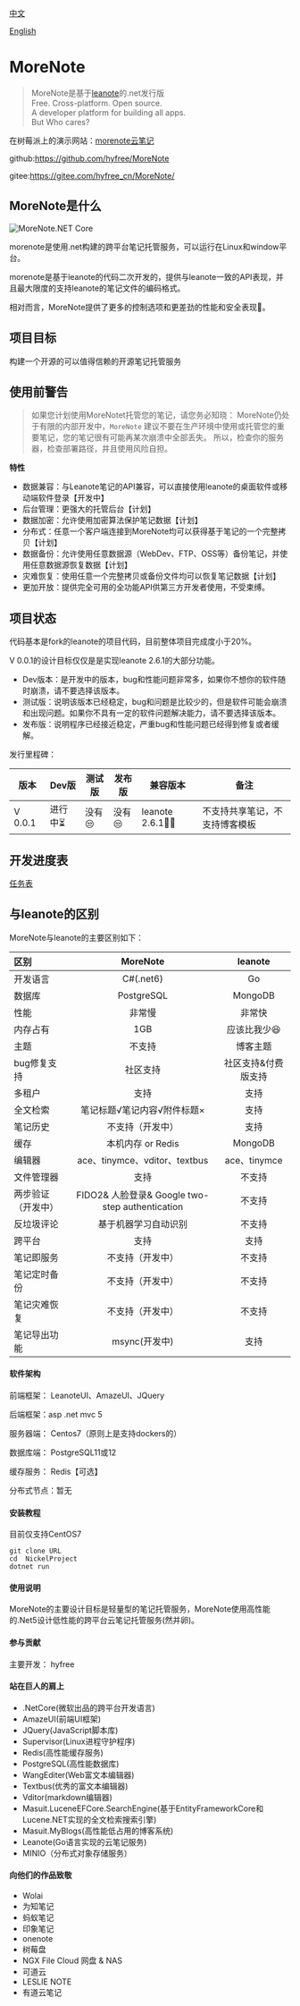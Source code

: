 [中文](./README_Chinese.md)

[English](./README_English.md)

# MoreNote

> MoreNote是基于[leanote](https://github.com/leanote/leanote)的.net发行版  
> Free. Cross-platform. Open source.  
> A developer platform for building all  apps.  
> But  Who cares?

在树莓派上的演示网站：<a href="https://www.morenote.top/" target="_blank">morenote云笔记</a>

github:https://github.com/hyfree/MoreNote

gitee:https://gitee.com/hyfree_cn/MoreNote/


## MoreNote是什么

![MoreNote.NET Core](https://github.com/hyfree/MoreNote/workflows/MoreNote.NET%20Core/badge.svg?event=push)

morenote是使用.net构建的跨平台笔记托管服务，可以运行在Linux和window平台。

morenote是基于leanote的代码二次开发的，提供与leanote一致的API表现，并且最大限度的支持leanote的笔记文件的编码格式。

相对而言，MoreNote提供了更多的控制选项和更差劲的性能和安全表现👏。

## 项目目标

构建一个开源的可以值得信赖的开源笔记托管服务

## 使用前警告

> 如果您计划使用MoreNotet托管您的笔记，请您务必知晓：
> MoreNote仍处于有限的内部开发中，`MoreNote` 建议不要在生产环境中使用或托管您的重要笔记，您的笔记很有可能再某次崩溃中全部丢失。
> 所以，检查你的服务器，检查部署路径，并且使用风险自担。

**特性**

* 数据兼容：与Leanote笔记的API兼容，可以直接使用leanote的桌面软件或移动端软件登录【开发中】
* 后台管理：更强大的托管后台【计划】
* 数据加密：允许使用加密算法保护笔记数据【计划】
* 分布式：任意一个客户端连接到MoreNote均可以获得基于笔记的一个完整拷贝【计划】
* 数据备份：允许使用任意数据源（WebDev、FTP、OSS等）备份笔记，并使用任意数据源恢复数据【计划】
* 灾难恢复：使用任意一个完整拷贝或备份文件均可以恢复笔记数据【计划】
* 更加开放：提供完全可用的全功能API供第三方开发者使用，不受束缚。


## 项目状态

代码基本是fork的leanote的项目代码，目前整体项目完成度小于20%。

V 0.0.1的设计目标仅仅是是实现leanote 2.6.1的大部分功能。

- Dev版本：是开发中的版本，bug和性能问题非常多，如果你不想你的软件随时崩溃，请不要选择该版本。
- 测试版：说明该版本已经稳定，bug和问题是比较少的，但是软件可能会崩溃和出现问题。如果你不具有一定的软件问题解决能力，请不要选择该版本。
- 发布版：说明程序已经接近稳定，严重bug和性能问题已经得到修复或者缓解。

发行里程碑：


|  版本   | Dev版  | 测试版|发布版|兼容版本|备注|
|  ----    | ----  |---- |---- | --- | --- |
| V 0.0.1  |进行中⏳ |  没有😒|   没有😒|leanote 2.6.1🤦‍♂️|不支持共享笔记，不支持博客模板|



## 开发进度表

[任务表](./Documents/Tasks.md)

## 与leanote的区别

MoreNote与leanote的主要区别如下：

| 区别| MoreNote | leanote |
| :----- | :----: | :----: |
| 开发语言 | C#(.net6) | Go |
| 数据库 | PostgreSQL | MongoDB  |
| 性能 | 非常慢 | 非常快  |
| 内存占有 |  1GB | 应该比我少😆  |
| 主题 | 不支持 | 博客主题  |
| bug修复支持 | 社区支持 | 社区支持&付费版支持  |
| 多租户 | 支持 | 支持  |
| 全文检索 | 笔记标题√笔记内容√附件标题× | 支持  |
| 笔记历史 | 不支持（开发中） | 支持 |
| 缓存 | 本机内存 or Redis | MongoDB |
| 编辑器 | ace、tinymce、vditor、textbus | ace、tinymce |
| 文件管理器 | 支持 | 不支持 |
| 两步验证（开发中） | FIDO2&  人脸登录& Google two-step authentication | 不支持 |
| 反垃圾评论 | 基于机器学习自动识别 | 不支持 |
| 跨平台 | 支持 | 支持 |
| 笔记即服务 | 不支持（开发中） | 不支持 |
| 笔记定时备份 | 不支持（开发中） | 不支持 |
| 笔记灾难恢复 | 不支持（开发中） | 不支持 |
| 笔记导出功能 | msync(开发中) | 支持 |




#### 软件架构
前端框架： LeanoteUI、AmazeUI、JQuery

后端框架：asp .net mvc 5

服务器端： Centos7（原则上是支持dockers的）

数据库端： PostgreSQL11或12

缓存服务： Redis【可选】  

分布式节点：暂无

#### 安装教程
目前仅支持CentOS7
```ssh
git clone URL
cd  NickelProject
dotnet run
```

#### 使用说明
 MoreNote的主要设计目标是轻量型的笔记托管服务，MoreNote使用高性能的.Net5设计低性能的跨平台云笔记托管服务(然并卵)。


#### 参与贡献

主要开发： hyfree

#### 站在巨人的肩上
- .NetCore(微软出品的跨平台开发语言)
- AmazeUI(前端UI框架)
- JQuery(JavaScript脚本库)
- Supervisor(Linux进程守护程序) 
- Redis(高性能缓存服务)
- PostgreSQL(高性能数据库)
- WangEditer(Web富文本编辑器)
- Textbus(优秀的富文本编辑器)
- Vditor(markdown编辑器)
- Masuit.LuceneEFCore.SearchEngine(基于EntityFrameworkCore和Lucene.NET实现的全文检索搜索引擎)
- Masuit.MyBlogs(高性能低占用的博客系统)
- Leanote(Go语言实现的云笔记服务)
- MINIO（分布式对象存储服务）

####  向他们的作品致敬

-   Wolai
-   为知笔记
-   蚂蚁笔记
-   印象笔记
-   onenote
-   树莓盘
-   NGX File Cloud 网盘 & NAS
-   可道云
-   LESLIE NOTE 
-   有道云笔记

